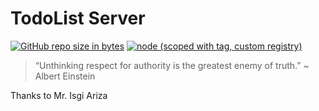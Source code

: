 # TodoList Server

[![GitHub repo size in bytes](https://img.shields.io/github/repo-size/badges/shields.svg)](https://github.com/rsmnarts/todolist)
[![node (scoped with tag, custom registry)](https://img.shields.io/node/v/@stdlib/stdlib/latest.svg?registry_uri=https%3A%2F%2Fregistry.npmjs.com)](https://github.com/rsmnarts/todolist)

> “Unthinking respect for authority is the greatest enemy of truth.” ~ Albert Einstein


Thanks to Mr. Isgi Ariza